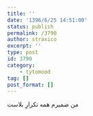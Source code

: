 ```yaml
---
title: ''
date: '1396/6/25 14:51:00'
status: publish
permalink: /3790
author: straxico
excerpt: ''
type: post
id: 3790
category:
    - tytomood
tag: []
post_format: []
---
```

من ضمیرم همه تکرارِ بلاست